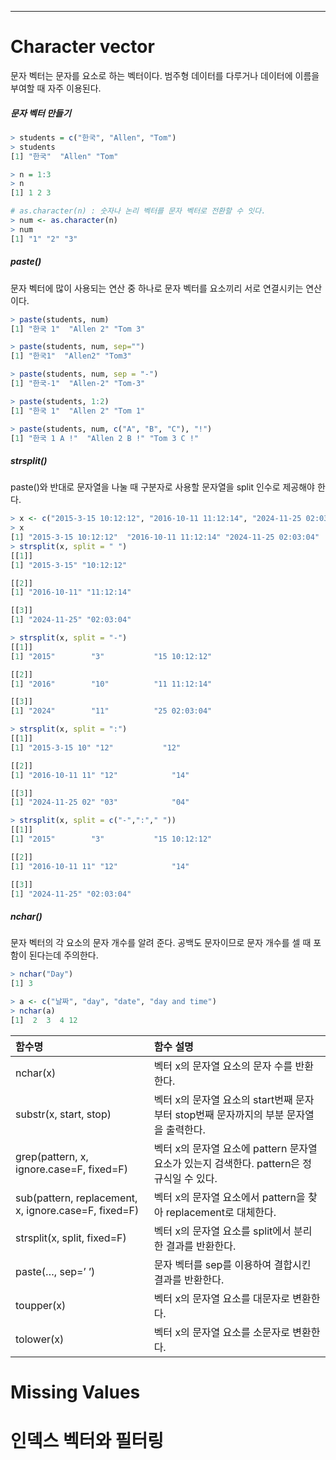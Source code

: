 ___
# Character vector
문자 벡터는 문자를 요소로 하는 벡터이다. 범주형 데이터를 다루거나 데이터에 이름을 부여할 때 자주 이용된다.

##### 문자 벡터 만들기
```r
> students = c("한국", "Allen", "Tom")
> students
[1] "한국"  "Allen" "Tom"  

> n = 1:3
> n
[1] 1 2 3

# as.character(n) : 숫자나 논리 벡터를 문자 벡터로 전환할 수 잇다.
> num <- as.character(n)
> num
[1] "1" "2" "3"

```
##### paste()
문자 벡터에 많이 사용되는 연산 중 하나로 문자 벡터를 요소끼리 서로 연결시키는 연산이다.
```r
> paste(students, num)
[1] "한국 1"  "Allen 2" "Tom 3"  

> paste(students, num, sep="")
[1] "한국1"  "Allen2" "Tom3"  

> paste(students, num, sep = "-")
[1] "한국-1"  "Allen-2" "Tom-3"  

> paste(students, 1:2)
[1] "한국 1"  "Allen 2" "Tom 1"  

> paste(students, num, c("A", "B", "C"), "!")
[1] "한국 1 A !"  "Allen 2 B !" "Tom 3 C !" 
```
##### strsplit()
paste()와 반대로 문자열을 나눌 때 구분자로 사용할 문자열을 split 인수로 제공해야 한다.
```r
> x <- c("2015-3-15 10:12:12", "2016-10-11 11:12:14", "2024-11-25 02:03:04")
> x
[1] "2015-3-15 10:12:12"  "2016-10-11 11:12:14" "2024-11-25 02:03:04"
> strsplit(x, split = " ")
[[1]]
[1] "2015-3-15" "10:12:12" 

[[2]]
[1] "2016-10-11" "11:12:14"  

[[3]]
[1] "2024-11-25" "02:03:04"  

> strsplit(x, split = "-")
[[1]]
[1] "2015"        "3"           "15 10:12:12"

[[2]]
[1] "2016"        "10"          "11 11:12:14"

[[3]]
[1] "2024"        "11"          "25 02:03:04"

> strsplit(x, split = ":")
[[1]]
[1] "2015-3-15 10" "12"           "12"          

[[2]]
[1] "2016-10-11 11" "12"            "14"           

[[3]]
[1] "2024-11-25 02" "03"            "04"           

> strsplit(x, split = c("-",":"," "))
[[1]]
[1] "2015"        "3"           "15 10:12:12"

[[2]]
[1] "2016-10-11 11" "12"            "14"           

[[3]]
[1] "2024-11-25" "02:03:04"  

```
##### nchar()
문자 벡터의 각 요소의 문자 개수를 알려 준다. 공백도 문자이므로 문자 개수를 셀 때 포함이 된다는데 주의한다.
```r
> nchar("Day")
[1] 3

> a <- c("날짜", "day", "date", "day and time")
> nchar(a)
[1]  2  3  4 12
```

| 함수명                                                  | 함수 설명                                                       |
| :--------------------------------------------------- | :---------------------------------------------------------- |
| nchar(x)                                             | 벡터 x의 문자열 요소의 문자 수를 반환한다.                                   |
| substr(x, start, stop)                               | 벡터 x의 문자열 요소의 start번째 문자부터 stop번째 문자까지의 부분 문자열을 출력한다.       |
| grep(pattern, x, ignore.case=F, fixed=F)             | 벡터 x의 문자열 요소에 pattern 문자열 요소가 있는지 검색한다. pattern은 정규식일 수 있다. |
| sub(pattern, replacement, x, ignore.case=F, fixed=F) | 벡터 x의 문자열 요소에서 pattern을 찾아 replacement로 대체한다.               |
| strsplit(x, split, fixed=F)                          | 벡터 x의 문자열 요소를 split에서 분리한 결과를 반환한다.                         |
| paste(…, sep=’ ’)                                    | 문자 벡터를 sep를 이용하여 결합시킨 결과를 반환한다.                             |
| toupper(x)                                           | 벡터 x의 문자열 요소를 대문자로 변환한다.                                    |
| tolower(x)                                           | 벡터 x의 문자열 요소를 소문자로 변환한다.                                    |



# Missing Values





# 인덱스 벡터와 필터링
